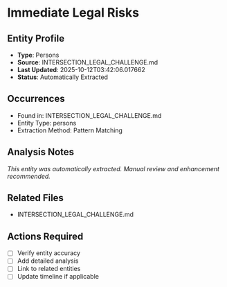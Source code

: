 # Immediate Legal Risks

## Entity Profile
- **Type**: Persons
- **Source**: INTERSECTION_LEGAL_CHALLENGE.md
- **Last Updated**: 2025-10-12T03:42:06.017662
- **Status**: Automatically Extracted

## Occurrences
- Found in: INTERSECTION_LEGAL_CHALLENGE.md
- Entity Type: persons
- Extraction Method: Pattern Matching

## Analysis Notes
*This entity was automatically extracted. Manual review and enhancement recommended.*

## Related Files
- INTERSECTION_LEGAL_CHALLENGE.md

## Actions Required
- [ ] Verify entity accuracy
- [ ] Add detailed analysis
- [ ] Link to related entities
- [ ] Update timeline if applicable

